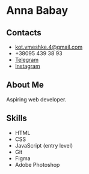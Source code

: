 # Anna Babay

## Contacts
* kot.vmeshke.4@gmail.com
* +38095 439 38 93
* [Telegram](https://t.me/Anna_Babay)
* [Instagram](https://www.instagram.com/babay_anna/?hl=ru)

## About Me

Aspiring web developer.

## Skills
* HTML
* CSS
* JavaScript (entry level)
* Git
* Figma
* Adobe Photoshop